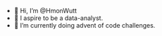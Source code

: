 - 👋 Hi, I’m @HmonWutt
- 👀 I aspire to be a data-analyst.
- 🌱 I’m currently doing advent of code challenges.

<!---
HmonWutt/HmonWutt is a ✨ special ✨ repository because its `README.md` (this file) appears on your GitHub profile.
You can click the Preview link to take a look at your changes.
--->
